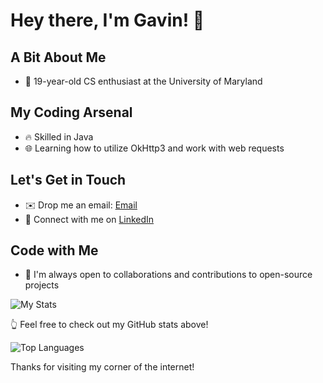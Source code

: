 # Hey there, I'm Gavin! 👋

## A Bit About Me
- 🚀 19-year-old CS enthusiast at the University of Maryland

## My Coding Arsenal
- 🔥 Skilled in Java
- 🌐 Learning how to utilize OkHttp3 and work with web requests


## Let's Get in Touch
- ✉️ Drop me an email: [Email](mailto:gdharmon@umd.edu)
- 💼 Connect with me on [LinkedIn](https://www.linkedin.com/in/gavin-harmon-421a18213/)

## Code with Me
- 🤝 I'm always open to collaborations and contributions to open-source projects

![My Stats](https://github-readme-stats.vercel.app/api?username=c0ntrab4nd&show_icons=true&count_private=true)

👆 Feel free to check out my GitHub stats above!

![Top Languages](https://github-readme-stats.vercel.app/api/top-langs/?username=c0ntrab4nd&layout=compact)


Thanks for visiting my corner of the internet!
